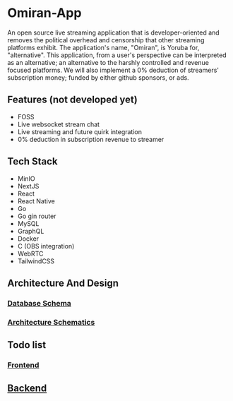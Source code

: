 # Omiran-App

An open source live streaming application that is developer-oriented and removes the political overhead and censorship that other streaming platforms exhibit. The application's name, "Omiran", is Yoruba for, "alternative". This application, from a user's perspective can be interpreted as an alternative; an alternative to the harshly controlled and revenue focused platforms. We will also implement a 0% deduction of streamers' subscription money; funded by either github sponsors, or ads.

## Features (not developed yet)

- FOSS
- Live websocket stream chat
- Live streaming and future quirk integration
- 0% deduction in subscription revenue to streamer

## Tech Stack

- MinIO 
- NextJS
- React
- React Native 
- Go 
- Go gin router
- MySQL
- GraphQL
- Docker
- C (OBS integration)
- WebRTC
- TailwindCSS

## Architecture And Design

### [Database Schema](https://github.com/Omiran-Organization/Omiran-App/blob/master/database-schema.md)

### [Architecture Schematics](https://github.com/Omiran-Organization/Omiran-App/tree/master/architecture-prototypes)

## Todo list

### [Frontend](frontend.md)

## [Backend](backend.md)
